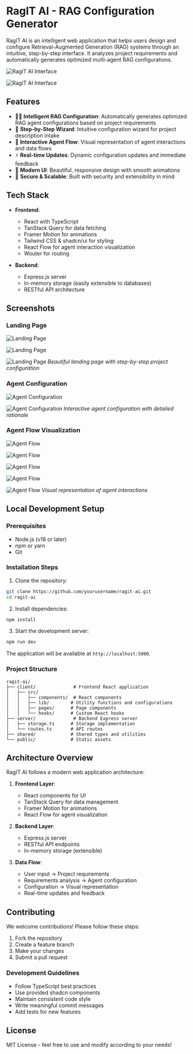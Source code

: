 # RagIT AI - RAG Configuration Generator

RagIT AI is an intelligent web application that helps users design and configure Retrieval-Augmented Generation (RAG) systems through an intuitive, step-by-step interface. It analyzes project requirements and automatically generates optimized multi-agent RAG configurations.

![RagIT AI Interface](screenshots/Login.png)

![RagIT AI Interface](screenshots/Flow.png)


## Features

- 🧙‍♂️ **Intelligent RAG Configuration**: Automatically generates optimized RAG agent configurations based on project requirements
- 🎯 **Step-by-Step Wizard**: Intuitive configuration wizard for project description intake
- 🔄 **Interactive Agent Flow**: Visual representation of agent interactions and data flows
- ⚡ **Real-time Updates**: Dynamic configuration updates and immediate feedback
- 🎨 **Modern UI**: Beautiful, responsive design with smooth animations
- 🔐 **Secure & Scalable**: Built with security and extensibility in mind

## Tech Stack

- **Frontend**:
  - React with TypeScript
  - TanStack Query for data fetching
  - Framer Motion for animations
  - Tailwind CSS & shadcn/ui for styling
  - React Flow for agent interaction visualization
  - Wouter for routing

- **Backend**:
  - Express.js server
  - In-memory storage (easily extensible to databases)
  - RESTful API architecture

## Screenshots

### Landing Page
![Landing Page](screenshots/ProjectName.png)

![Landing Page](screenshots/ProjectDescription.png)

![Landing Page](screenshots/Review.png)
*Beautiful landing page with step-by-step project configuration*

### Agent Configuration
![Agent Configuration](screenshots/ConfigurationRationale.png)

![Agent Configuration](screenshots/Flow.png)
*Interactive agent configuration with detailed rationale*

### Agent Flow Visualization
![Agent Flow](screenshots/1.png)

![Agent Flow](screenshots/2.png)

![Agent Flow](screenshots/3.png)

![Agent Flow](screenshots/4.png)

![Agent Flow](screenshots/5.png)
*Visual representation of agent interactions*

## Local Development Setup

### Prerequisites

- Node.js (v18 or later)
- npm or yarn
- Git

### Installation Steps

1. Clone the repository:
```bash
git clone https://github.com/yourusername/ragit-ai.git
cd ragit-ai
```

2. Install dependencies:
```bash
npm install
```

3. Start the development server:
```bash
npm run dev
```

The application will be available at `http://localhost:5000`.

### Project Structure

```
ragit-ai/
├── client/              # Frontend React application
│   ├── src/
│   │   ├── components/  # React components
│   │   ├── lib/        # Utility functions and configurations
│   │   ├── pages/      # Page components
│   │   └── hooks/      # Custom React hooks
├── server/              # Backend Express server
│   ├── storage.ts      # Storage implementation
│   └── routes.ts       # API routes
├── shared/             # Shared types and utilities
└── public/             # Static assets
```

## Architecture Overview

RagIT AI follows a modern web application architecture:

1. **Frontend Layer**:
   - React components for UI
   - TanStack Query for data management
   - Framer Motion for animations
   - React Flow for agent visualization

2. **Backend Layer**:
   - Express.js server
   - RESTful API endpoints
   - In-memory storage (extensible)

3. **Data Flow**:
   - User input → Project requirements
   - Requirements analysis → Agent configuration
   - Configuration → Visual representation
   - Real-time updates and feedback

## Contributing

We welcome contributions! Please follow these steps:

1. Fork the repository
2. Create a feature branch
3. Make your changes
4. Submit a pull request

### Development Guidelines

- Follow TypeScript best practices
- Use provided shadcn components
- Maintain consistent code style
- Write meaningful commit messages
- Add tests for new features

## License

MIT License - feel free to use and modify according to your needs!
